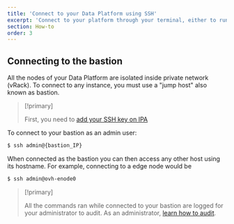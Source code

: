 ```yaml
---
title: 'Connect to your Data Platform using SSH'
excerpt: 'Connect to your platform through your terminal, either to run complex data jobs or to administrate the platform.'
section: How-to
order: 3
---
```


## Connecting to the bastion

All the nodes of your Data Platform are isolated inside private network (vRack).
To connect to any instance, you must use a "jump host" also known as bastion.

> [!primary]
>
> First, you need to [add your SSH key on IPA](../manage-users/guide.en-gb.md)
>

To connect to your bastion as an admin user:
```bash
$ ssh admin@{bastion_IP}
```

When connected as the bastion you can then access any other host using its
hostname. For example, connecting to a edge node would be
```bash
$ ssh admin@ovh-enode0
```


> [!primary]
>
> All the commands ran while connected to your bastion are logged for your administrator to audit.
As an administrator, [learn how to audit](../bastion-audit/guide.en-gb.md).
>
